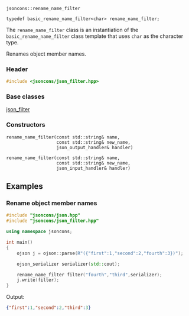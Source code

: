 ```
jsoncons::rename_name_filter

typedef basic_rename_name_filter<char> rename_name_filter;
```
The `rename_name_filter` class is an instantiation of the `basic_rename_name_filter` class template that uses `char` as the character type. 

Renames object member names. 

### Header
```c++
#include <jsoncons/json_filter.hpp>
```

### Base classes

[json_filter](json_filter)

### Constructors

    rename_name_filter(const std::string& name,
                       const std::string& new_name,
                       json_output_handler& handler)

    rename_name_filter(const std::string& name,
                       const std::string& new_name,
                       json_input_handler& handler)

## Examples

### Rename object member names

```c++
#include "jsoncons/json.hpp"
#include "jsoncons/json_filter.hpp"

using namespace jsoncons;

int main()
{
    ojson j = ojson::parse(R"({"first":1,"second":2,"fourth":3})");

    ojson_serializer serializer(std::cout);

    rename_name_filter filter("fourth","third",serializer);
    j.write(filter);
}
```
Output:
```json
{"first":1,"second":2,"third":3}
```

